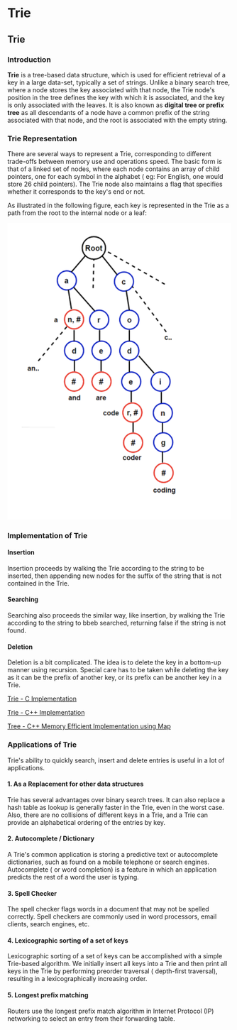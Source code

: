 # Trie

## Trie 

### Introduction

**Trie** is a tree-based data structure, which is used for efficient retrieval of a key in a large data-set, typically a set of strings. Unlike a binary search tree, where a node stores the key associated with that node, the Trie node's position in the tree defines the key with which it is associated, and the key is only associated with the leaves. It is also known as **digital tree or prefix tree** as all descendants of a node have a  common prefix of the string associated with that node, and the root is associated with the empty string.

### Trie Representation

There are several ways to represent a Trie, corresponding to different trade-offs between memory use and operations speed. The basic form is that of a linked set of nodes, where each node contains an array of child pointers, one for each symbol in the alphabet \( eg: For English, one would store 26 child pointers\). The Trie node also maintains a flag that specifies whether it corresponds to the key's end or not.

As illustrated in the following figure, each key is represented in the Trie as a path from the root to the internal node or a leaf:

![Trie Representation](../../.gitbook/assets/screenshot-2021-05-31-at-1.47.31-pm.png)

### Implementation of Trie

#### Insertion

Insertion proceeds by walking the Trie according to the string to be inserted, then appending new nodes for the suffix of the string that is not contained in the Trie.

#### Searching

Searching also proceeds the similar way, like insertion, by walking the Trie according to the string to bbeb searched, returning false if the string is not found.

#### Deletion

Deletion is a bit complicated. The idea is to delete the key in a bottom-up manner using recursion. Special care has to be taken while deleting the key as it can be the prefix of another key, or its prefix can be another key in a Trie.

[Trie - C Implementation](trie-c-implementation.md)

[Trie  - C++ Implementation](trie-c++-implementation.md)

[Tree - C++ Memory Efficient Implementation using Map](tree-c++-memory-efficient.md)

### Applications of Trie

Trie's ability to quickly search, insert and delete entries is useful in a lot of applications.

#### 1. As a Replacement for other data structures

Trie has several advantages over binary search trees. It can also replace a hash table as lookup is generally faster in the Trie, even in the worst case. Also, there are no collisions of different keys in a Trie, and a Trie can provide an alphabetical ordering of the entries by key.

#### 2. Autocomplete / Dictionary

A Trie's common application is storing a predictive text or autocomplete dictionaries, such as found on a mobile telephone or search engines. Autocomplete \( or word completion\) is a feature in which an application predicts the rest of a word the user is typing.

#### 3. Spell Checker

The spell checker flags words in a document that may not be spelled correctly. Spell checkers are commonly used in word processors, email clients, search engines, etc.

#### 4. Lexicographic sorting of a set of keys

Lexicographic sorting of a set of keys can be accomplished with a simple Trie-based algorithm. We initially insert all keys into a Trie and then print all keys in the Trie by performing preorder traversal \( depth-first traversal\), resulting in a lexicographically increasing order.

#### 5. Longest prefix matching

Routers use the longest prefix match algorithm in Internet Protocol \(IP\) networking to select an entry from their forwarding table.

